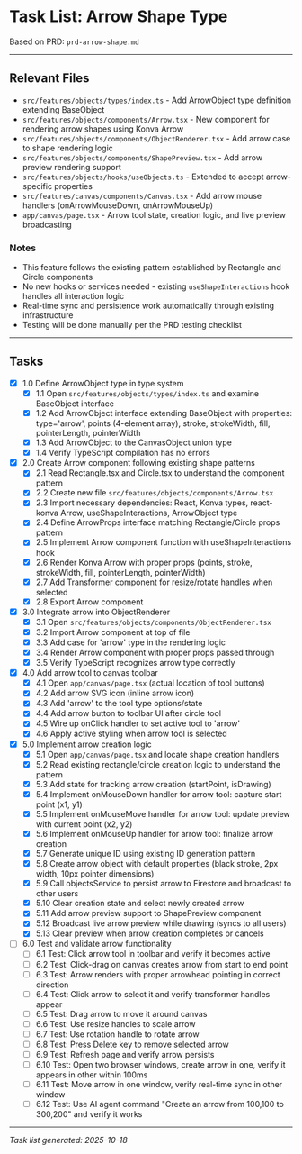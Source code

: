 # Task List: Arrow Shape Type

Based on PRD: `prd-arrow-shape.md`

---

## Relevant Files

- `src/features/objects/types/index.ts` - Add ArrowObject type definition extending BaseObject
- `src/features/objects/components/Arrow.tsx` - New component for rendering arrow shapes using Konva Arrow
- `src/features/objects/components/ObjectRenderer.tsx` - Add arrow case to shape rendering logic
- `src/features/objects/components/ShapePreview.tsx` - Add arrow preview rendering support
- `src/features/objects/hooks/useObjects.ts` - Extended to accept arrow-specific properties
- `src/features/canvas/components/Canvas.tsx` - Add arrow mouse handlers (onArrowMouseDown, onArrowMouseUp)
- `app/canvas/page.tsx` - Arrow tool state, creation logic, and live preview broadcasting

### Notes

- This feature follows the existing pattern established by Rectangle and Circle components
- No new hooks or services needed - existing `useShapeInteractions` hook handles all interaction logic
- Real-time sync and persistence work automatically through existing infrastructure
- Testing will be done manually per the PRD testing checklist

---

## Tasks

- [x] 1.0 Define ArrowObject type in type system
  - [x] 1.1 Open `src/features/objects/types/index.ts` and examine BaseObject interface
  - [x] 1.2 Add ArrowObject interface extending BaseObject with properties: type='arrow', points (4-element array), stroke, strokeWidth, fill, pointerLength, pointerWidth
  - [x] 1.3 Add ArrowObject to the CanvasObject union type
  - [x] 1.4 Verify TypeScript compilation has no errors

- [x] 2.0 Create Arrow component following existing shape patterns
  - [x] 2.1 Read Rectangle.tsx and Circle.tsx to understand the component pattern
  - [x] 2.2 Create new file `src/features/objects/components/Arrow.tsx`
  - [x] 2.3 Import necessary dependencies: React, Konva types, react-konva Arrow, useShapeInteractions, ArrowObject type
  - [x] 2.4 Define ArrowProps interface matching Rectangle/Circle props pattern
  - [x] 2.5 Implement Arrow component function with useShapeInteractions hook
  - [x] 2.6 Render Konva Arrow with proper props (points, stroke, strokeWidth, fill, pointerLength, pointerWidth)
  - [x] 2.7 Add Transformer component for resize/rotate handles when selected
  - [x] 2.8 Export Arrow component

- [x] 3.0 Integrate arrow into ObjectRenderer
  - [x] 3.1 Open `src/features/objects/components/ObjectRenderer.tsx`
  - [x] 3.2 Import Arrow component at top of file
  - [x] 3.3 Add case for 'arrow' type in the rendering logic
  - [x] 3.4 Render Arrow component with proper props passed through
  - [x] 3.5 Verify TypeScript recognizes arrow type correctly

- [x] 4.0 Add arrow tool to canvas toolbar
  - [x] 4.1 Open `app/canvas/page.tsx` (actual location of tool buttons)
  - [x] 4.2 Add arrow SVG icon (inline arrow icon)
  - [x] 4.3 Add 'arrow' to the tool type options/state
  - [x] 4.4 Add arrow button to toolbar UI after circle tool
  - [x] 4.5 Wire up onClick handler to set active tool to 'arrow'
  - [x] 4.6 Apply active styling when arrow tool is selected

- [x] 5.0 Implement arrow creation logic
  - [x] 5.1 Open `app/canvas/page.tsx` and locate shape creation handlers
  - [x] 5.2 Read existing rectangle/circle creation logic to understand the pattern
  - [x] 5.3 Add state for tracking arrow creation (startPoint, isDrawing)
  - [x] 5.4 Implement onMouseDown handler for arrow tool: capture start point (x1, y1)
  - [x] 5.5 Implement onMouseMove handler for arrow tool: update preview with current point (x2, y2)
  - [x] 5.6 Implement onMouseUp handler for arrow tool: finalize arrow creation
  - [x] 5.7 Generate unique ID using existing ID generation pattern
  - [x] 5.8 Create arrow object with default properties (black stroke, 2px width, 10px pointer dimensions)
  - [x] 5.9 Call objectsService to persist arrow to Firestore and broadcast to other users
  - [x] 5.10 Clear creation state and select newly created arrow
  - [x] 5.11 Add arrow preview support to ShapePreview component
  - [x] 5.12 Broadcast live arrow preview while drawing (syncs to all users)
  - [x] 5.13 Clear preview when arrow creation completes or cancels

- [ ] 6.0 Test and validate arrow functionality
  - [ ] 6.1 Test: Click arrow tool in toolbar and verify it becomes active
  - [ ] 6.2 Test: Click-drag on canvas creates arrow from start to end point
  - [ ] 6.3 Test: Arrow renders with proper arrowhead pointing in correct direction
  - [ ] 6.4 Test: Click arrow to select it and verify transformer handles appear
  - [ ] 6.5 Test: Drag arrow to move it around canvas
  - [ ] 6.6 Test: Use resize handles to scale arrow
  - [ ] 6.7 Test: Use rotation handle to rotate arrow
  - [ ] 6.8 Test: Press Delete key to remove selected arrow
  - [ ] 6.9 Test: Refresh page and verify arrow persists
  - [ ] 6.10 Test: Open two browser windows, create arrow in one, verify it appears in other within 100ms
  - [ ] 6.11 Test: Move arrow in one window, verify real-time sync in other window
  - [ ] 6.12 Test: Use AI agent command "Create an arrow from 100,100 to 300,200" and verify it works

---

*Task list generated: 2025-10-18*

